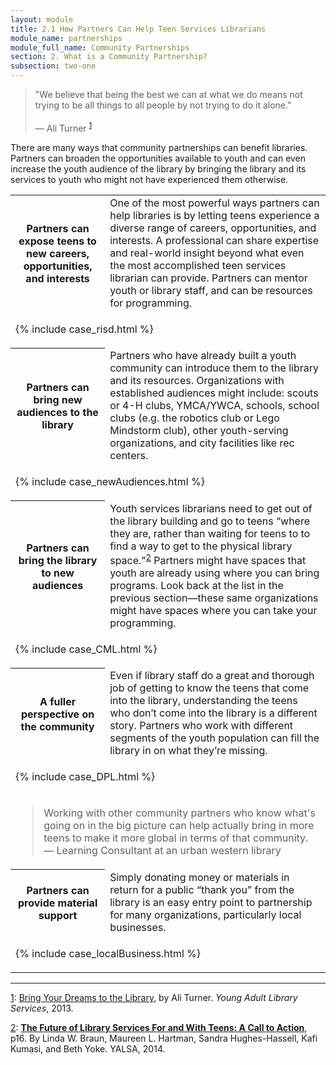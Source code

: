 ```yaml
---
layout: module
title: 2.1 How Partners Can Help Teen Services Librarians
module_name: partnerships
module_full_name: Community Partnerships
section: 2. What is a Community Partnership?
subsection: two-one
---
```


>"We believe that being the best we can at what we do means not trying to be all things to all people by not trying to do it alone."<br/><br/>— Ali Turner <sup><a href="#fn1" name="1">1</a></sup>  

There are many ways that community partnerships can benefit libraries. Partners can broaden the opportunities available to youth and can even increase the youth audience of the library by bringing the library and its services to youth who might not have experienced them otherwise. 

<table class="colorful-th" cellspacing="10px">
<tr><th width="30%">Partners can expose teens to new careers, opportunities, and interests</th><td>One of the most powerful ways partners can help libraries is by letting teens experience a diverse range of careers, opportunities, and interests. A professional can share expertise and real-world insight beyond what even the most accomplished teen services librarian can provide. Partners can mentor youth or library staff, and can be resources for programming.
 </td></tr>

  <tr><td colspan="2">

{% include case_risd.html %}
  	
  </td></tr>
<tr><th>Partners can bring new audiences to the library</tH><td>Partners who have already built a youth community can introduce them to the library and its resources. Organizations with established audiences might include: scouts or 4-H clubs, YMCA/YWCA, schools, school clubs (e.g. the robotics club or Lego Mindstorm club), other youth-serving organizations, and city facilities like rec centers.</td></tr>

  <tr><td colspan="2">

{% include case_newAudiences.html %}
  	
  </td></tr>


<tr><th>Partners can bring the library to new audiences</tH><td>Youth services librarians need to get out of the library building and go to teens “where they are, rather than waiting for teens to to find a way to get to the physical library space.”<sup><a href="#fn2" name="2">2</a></sup> Partners might have spaces that youth are already using where you can bring programs. Look back at the list in the previous section—these same organizations might have spaces where you can take your programming.</td></tr>

  <tr><td colspan="2">

{% include case_CML.html %}
  	
  </td></tr>

<tr><th>A fuller perspective on the community</tH><td>Even if library staff do a great and thorough job of getting to know the teens that come into the library, understanding the teens who don’t come into the library is a different story. Partners who work with different segments of the youth population can fill the library in on what they’re missing.</td></tr>
  <tr><td colspan="2">

{% include case_DPL.html %}
  	
  </td></tr>

  <tr><td colspan="2"><!-- INTK_002 quote --> <blockquote>Working with other community partners who know what's going on in the big picture can help actually bring in more teens to make it more global in terms of that community.<br/>— Learning Consultant at an urban western library</blockquote>
  	</td></tr>

<tr><th>Partners can provide material support</tH><td>Simply donating money or materials in return for a public “thank you” from the library is an easy entry point to partnership for many organizations, particularly local businesses.</td></tr>
<tr><td colspan="2">

{% include case_localBusiness.html %}
  	
  </td></tr>
</table>

<hr/>

<a name="fn1" href="#1">1</a>: [Bring Your Dreams to the Library](http://leonline.com/yals/12n1_fall2013.pdf), by Ali Turner. _Young Adult Library Services_, 2013. 

<a href="#2" name="fn2">2</a>: [**The Future of Library Services For and With Teens: A Call to Action**](http://www.ala.org/yaforum/future-library-services-and-teens-project-report), p16. By Linda W. Braun, Maureen L. Hartman, Sandra Hughes-Hassell, Kafi Kumasi, and Beth Yoke. YALSA, 2014. 